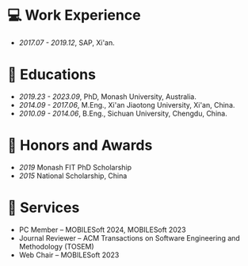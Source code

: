 # 💻 Work Experience
- *2017.07 - 2019.12*, SAP, Xi'an.

# 📖 Educations
- *2019.23 - 2023.09*, PhD, Monash University, Australia.
- *2014.09 - 2017.06*, M.Eng., Xi'an Jiaotong University, Xi'an, China.
- *2010.09 - 2014.06*, B.Eng., Sichuan University, Chengdu, China.

# 🏅 Honors and Awards
- *2019* Monash FIT PhD Scholarship
- *2015* National Scholarship, China

# 📂 Services
- PC Member – MOBILESoft 2024, MOBILESoft 2023
- Journal Reviewer – ACM Transactions on Software Engineering and Methodology (TOSEM)
- Web Chair – MOBILESoft 2023

